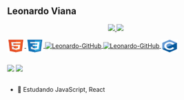 ## Leonardo Viana
<div align="center">
  <a href="https://github.com/Leonardovii2"> <img height="180em" src="https://github-readme-stats.vercel.app/api?username=leonardovii2&show_icons=true&theme=dark&include_all_commits=true&count_private=true"/> <img height="180em" src="https://github-readme-stats.vercel.app/api/top-langs/?username=leonardovii2&layout=compact&langs_count=7&theme=dark"/>
  </div>

<div style="display: inline_block"><br>
  <img align="center" alt="Leonardo-HTML" height="30" width="40" src="https://raw.githubusercontent.com/devicons/devicon/master/icons/html5/html5-original.svg">
  <img align="center" alt="Leonardo-CSS" height="30" width="40" src="https://raw.githubusercontent.com/devicons/devicon/master/icons/css3/css3-original.svg">
  <img align="center" alt="Leonardo-GitHub" height="30" width="40" src="https://cdn.jsdelivr.net/gh/devicons/devicon/icons/javascript/javascript-original.svg">
  <img align="center" alt="Leonardo-GitHub" height="30" width="40" src="https://cdn.jsdelivr.net/gh/devicons/devicon/icons/react/react-original.svg">
  <img align="center" alt="Leonardo-C" height="30" width="40" src="https://raw.githubusercontent.com/devicons/devicon/master/icons/c/c-original.svg">
  
          
          
  

##
 
<div> 
  <a href="https://www.instagram.com/leonardovii2/" target="_blank"><img src="https://img.shields.io/badge/-Instagram-%23E4405F?style=for-the-badge&logo=instagram&logoColor=white" target="_blank"></a>
  <a href="https://www.linkedin.com/in/leonardo-viana-067468246/" target="_blank"><img src="https://img.shields.io/badge/-linkedin-%23E4405F?style=for-the-badge&logo=linkedin&logoColor=white" target="_blank"></a>
  
  ##

- 🌱 Estudando JavaScript, React
